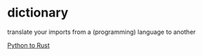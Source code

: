 # dictionary

translate your imports from a (programming) language to another

[Python to Rust](python2rust.md)
